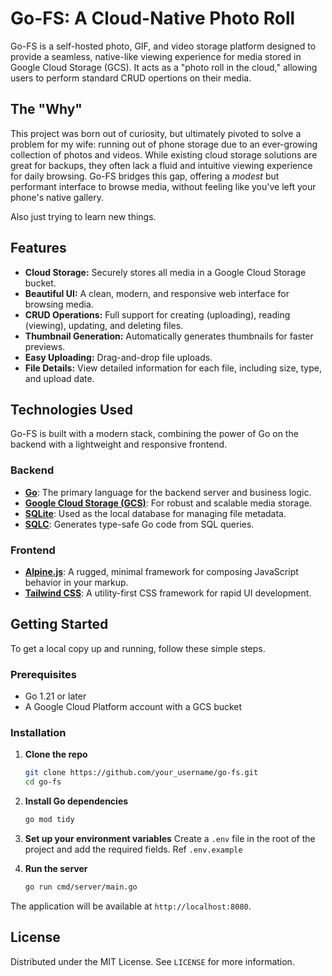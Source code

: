 # Go-FS: A Cloud-Native Photo Roll

Go-FS is a self-hosted photo, GIF, and video storage platform designed to provide a seamless, native-like viewing experience for media stored in Google Cloud Storage (GCS). It acts as a "photo roll in the cloud," allowing users to perform standard CRUD opertions on their media.

## The "Why"

This project was born out of curiosity, but ultimately pivoted to solve a problem for my wife: running out of phone storage due to an ever-growing collection of photos and videos. While existing cloud storage solutions are great for backups, they often lack a fluid and intuitive viewing experience for daily browsing. Go-FS bridges this gap, offering a *modest* but performant interface to browse media, without feeling like you've left your phone's native gallery.

Also just trying to learn new things.

## Features

*   **Cloud Storage:** Securely stores all media in a Google Cloud Storage bucket.
*   **Beautiful UI:** A clean, modern, and responsive web interface for browsing media.
*   **CRUD Operations:** Full support for creating (uploading), reading (viewing), updating, and deleting files.
*   **Thumbnail Generation:** Automatically generates thumbnails for faster previews.
*   **Easy Uploading:** Drag-and-drop file uploads.
*   **File Details:** View detailed information for each file, including size, type, and upload date.

## Technologies Used

Go-FS is built with a modern stack, combining the power of Go on the backend with a lightweight and responsive frontend. 

### Backend

*   **[Go](https://golang.org/)**: The primary language for the backend server and business logic.
*   **[Google Cloud Storage (GCS)](https://cloud.google.com/storage)**: For robust and scalable media storage.
*   **[SQLite](https://www.sqlite.org/index.html)**: Used as the local database for managing file metadata.
*   **[SQLC](https://sqlc.dev/)**: Generates type-safe Go code from SQL queries.

### Frontend

*   **[Alpine.js](https://alpinejs.dev/)**: A rugged, minimal framework for composing JavaScript behavior in your markup.
*   **[Tailwind CSS](https://tailwindcss.com/)**: A utility-first CSS framework for rapid UI development.

## Getting Started

To get a local copy up and running, follow these simple steps.

### Prerequisites

*   Go 1.21 or later
*   A Google Cloud Platform account with a GCS bucket 

### Installation

1.  **Clone the repo**
    ```sh
    git clone https://github.com/your_username/go-fs.git
    cd go-fs
    ```
2.  **Install Go dependencies**
    ```sh
    go mod tidy
    ```
3.  **Set up your environment variables**
    Create a `.env` file in the root of the project and add the required fields. Ref `.env.example`

4.  **Run the server**
    ```sh
    go run cmd/server/main.go
    ```
The application will be available at `http://localhost:8080`.


## License

Distributed under the MIT License. See `LICENSE` for more information.

